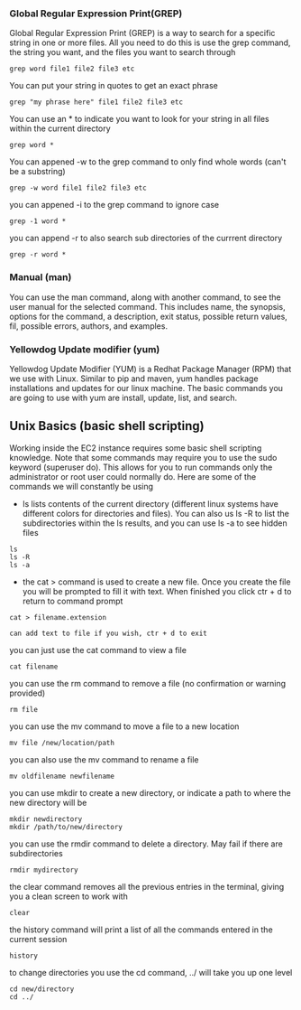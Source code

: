 ### Global Regular Expression Print(GREP)
Global Regular Expression Print (GREP) is a way to search for a specific string in one or more files. All you need to do this is use the grep command, the string you want, and the files you want to search through
```cli
grep word file1 file2 file3 etc
```
You can put your string in quotes to get an exact phrase
```cli
grep "my phrase here" file1 file2 file3 etc
```
You can use an * to indicate you want to look for your string in all files within the current directory
```cli
grep word *
```
You can appened -w to the grep command to only find whole words (can't be a substring)
```cli
grep -w word file1 file2 file3 etc
```
you can appened -i to the grep command to ignore case
```cli
grep -1 word *
```
you can append -r to also search sub directories of the currrent directory
```cli
grep -r word *
```
### Manual (man)
You can use the man command, along with another command, to see the user manual for the selected command. This includes name, the synopsis, options for the command, a description, exit status, possible return values, fil, possible errors, authors, and examples.
### Yellowdog Update modifier (yum)
Yellowdog Update Modifier (YUM) is a Redhat Package Manager (RPM) that we use with Linux. Similar to pip and maven, yum handles package installations and updates for our linux machine. The basic commands you are going to use with yum are install, update, list, and search.
## Unix Basics (basic shell scripting)
Working inside the EC2 instance requires some basic shell scripting knowledge. Note that some commands may require you to use the sudo keyword (superuser do). This allows for you to run commands only the administrator or root user could normally do. Here are some of the commands we will constantly be using
- ls lists contents of the current directory (different linux systems have different colors for directories and files). You can also us ls -R to list the subdirectories within the ls results, and you can use ls -a to see hidden files
```cli
ls
ls -R
ls -a
```
- the cat > command is used to create a new file. Once you create the file you will be prompted to fill it with text. When finished you click ctr + d to return to command prompt
```cli
cat > filename.extension
```
```cli
can add text to file if you wish, ctr + d to exit
```
you can just use the cat command to view a file
```cli
cat filename
```
you can use the rm command to remove a file (no confirmation or warning provided)
```cli
rm file
```
you can use the mv command to move a file to a new location
```cli
mv file /new/location/path
```
you can also use the mv command to rename a file
```cli
mv oldfilename newfilename
```
you can use mkdir to create a new directory, or indicate a path to where the new directory will be
```cli
mkdir newdirectory
mkdir /path/to/new/directory
```
you can use the rmdir command to delete a directory. May fail if there are subdirectories
```cli
rmdir mydirectory
```
the clear command removes all the previous entries in the terminal, giving you a clean screen to work with
```cli
clear
```
the history command will print a list of all the commands entered in the current session
```cli
history
```
to change directories you use the cd command, ../ will take you up one level
```cli
cd new/directory
cd ../
```